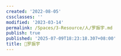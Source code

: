 ```yaml
---
created: '2022-08-05'
cssclasses: ''
modified: '2023-03-14'
permalink: /Spaces/3-Resource/人/罗振宇.md
publish: true
published: '2025-07-09T18:23:18.307+08:00'
title: 🧑罗振宇
---
```

